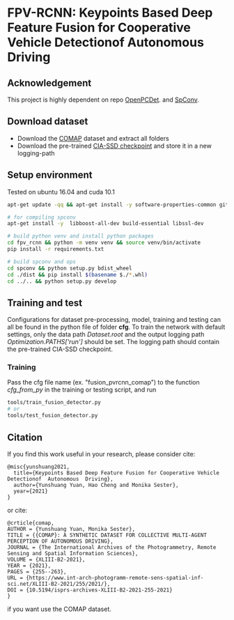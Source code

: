 # FPV-RCNN: Keypoints Based Deep Feature Fusion for Cooperative Vehicle Detectionof  Autonomous  Driving
## Acknowledgement
This project is highly dependent on repo [OpenPCDet](https://github.com/open-mmlab/OpenPCDet). 
and [SpConv](https://github.com/traveller59/spconv). 

## Download dataset
* Download the [COMAP](https://seafile.cloud.uni-hannover.de/d/1c52826e98d34c0399a4/) dataset and extract all folders
* Download the pre-trained [CIA-SSD checkpoint](https://seafile.cloud.uni-hannover.de/f/35c4e520a14948eca6ef/) and store it in a new logging-path
## Setup environment
Tested on ubuntu 16.04 and cuda 10.1
```bash
apt-get update -qq && apt-get install -y software-properties-common git nano

# for compiling spconv
apt-get install -y  libboost-all-dev build-essential libssl-dev

# build python venv and install python packages
cd fpv_rcnn && python -m venv venv && source venv/bin/activate
pip install -r requirements.txt

# build spconv and ops
cd spconv && python setup.py bdist_wheel
cd ./dist && pip install $(basename $./*.whl)
cd ../.. && python setup.py develop
```
## Training and test
Configurations for dataset pre-processing, model, training and testing can all be found in the python file
of folder __cfg__. To train the network with default settings, only the data path _Dataset.root_ 
and the output logging path _Optimization.PATHS['run']_  should be set. The logging path should contain 
the pre-trained CIA-SSD checkpoint.
### Training
Pass the cfg file name (ex. "fusion_pvrcnn_comap") to the function _cfg_from_py_ in the training 
or testing script, and run
```bash
tools/train_fusion_detector.py
# or
tools/test_fusion_detector.py
```
## Citation
If you find this work useful in your research, please consider cite:
```
@misc{yunshuang2021,
  title={Keypoints Based Deep Feature Fusion for Cooperative Vehicle Detectionof  Autonomous  Driving},
  author={Yunshuang Yuan, Hao Cheng and Monika Sester},
  year={2021}
}
```
or cite:
```
@crticle{comap,
AUTHOR = {Yunshuang Yuan, Monika Sester},
TITLE = {{COMAP}: A SYNTHETIC DATASET FOR COLLECTIVE MULTI-AGENT PERCEPTION OF AUTONOMOUS DRIVING},
JOURNAL = {The International Archives of the Photogrammetry, Remote Sensing and Spatial Information Sciences},
VOLUME = {XLIII-B2-2021},
YEAR = {2021},
PAGES = {255--263},
URL = {https://www.int-arch-photogramm-remote-sens-spatial-inf-sci.net/XLIII-B2-2021/255/2021/},
DOI = {10.5194/isprs-archives-XLIII-B2-2021-255-2021}
}
```
if you want use the COMAP dataset.




